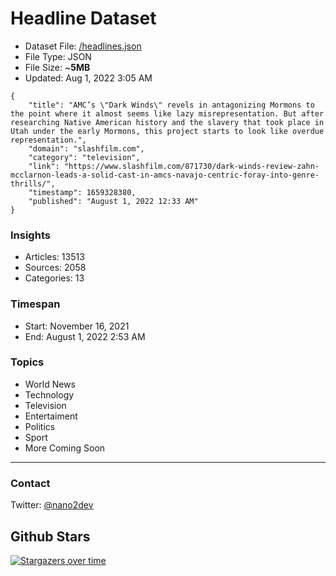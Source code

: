 # Headline Dataset

- Dataset File: [/headlines.json](https://raw.githubusercontent.com/fwd/news/master/headlines.json) 
- File Type: JSON
- File Size: ~**5MB**
- Updated: Aug 1, 2022 3:05 AM

```
{
    "title": "AMC’s \"Dark Winds\" revels in antagonizing Mormons to the point where it almost seems like lazy misrepresentation. But after researching Native American history and the slavery that took place in Utah under the early Mormons, this project starts to look like overdue representation.",
    "domain": "slashfilm.com",
    "category": "television",
    "link": "https://www.slashfilm.com/871730/dark-winds-review-zahn-mcclarnon-leads-a-solid-cast-in-amcs-navajo-centric-foray-into-genre-thrills/",
    "timestamp": 1659328380,
    "published": "August 1, 2022 12:33 AM"
}
```

### Insights

- Articles: 13513
- Sources: 2058
- Categories: 13

### Timespan

- Start: November 16, 2021
- End: August 1, 2022 2:53 AM

### Topics

- World News
- Technology
- Television
- Entertaiment
- Politics
- Sport
- More Coming Soon

---

### Contact 

Twitter: [@nano2dev](https://twitter.com/nano2dev)

## Github Stars

[![Stargazers over time](https://starchart.cc/fwd/news.svg)](https://starchart.cc/fwd/news)
	